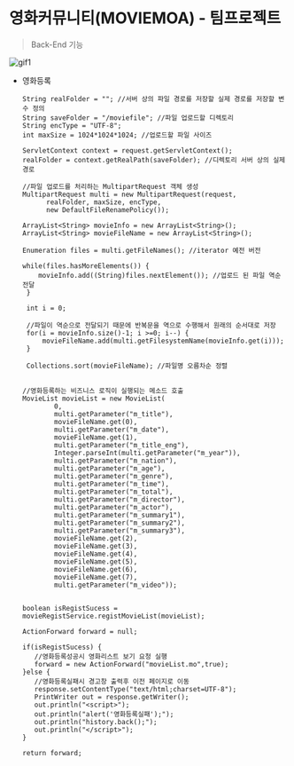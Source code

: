 <h1>영화커뮤니티(MOVIEMOA) - 팀프로젝트</h1>

><p>Back-End 기능</p>

![gif1](https://user-images.githubusercontent.com/68000697/105953491-9aa8cc00-60b6-11eb-8993-f3784ca085b8.gif)
- 영화등록
  
      String realFolder = ""; //서버 상의 파일 경로를 저장할 실제 경로를 저장할 변수 정의
      String saveFolder = "/moviefile"; //파일 업로드할 디렉토리
      String encType = "UTF-8";
      int maxSize = 1024*1024*1024; //업로드할 파일 사이즈
      
      ServletContext context = request.getServletContext();
      realFolder = context.getRealPath(saveFolder); //디렉토리 서버 상의 실제 경로
      
      //파일 업로드를 처리하는 MultipartRequest 객체 생성
      MultipartRequest multi = new MultipartRequest(request,
            realFolder, maxSize, encType,
            new DefaultFileRenamePolicy());
      
      ArrayList<String> movieInfo = new ArrayList<String>();
      ArrayList<String> movieFileName = new ArrayList<String>();
      
      Enumeration files = multi.getFileNames(); //iterator 예전 버전
      
      while(files.hasMoreElements()) {
    	  movieInfo.add((String)files.nextElement()); //업로드 된 파일 역순 전달
       }
       
       int i = 0;
       
       //파일이 역순으로 전달되기 때문에 반복문을 역으로 수행해서 원래의 순서대로 저장
       for(i = movieInfo.size()-1; i >=0; i--) {
    	   movieFileName.add(multi.getFilesystemName(movieInfo.get(i)));
       }
      
       Collections.sort(movieFileName); //파일명 오름차순 정렬
          
     
      //영화등록하는 비즈니스 로직이 실행되는 메소드 호출
      MovieList movieList = new MovieList(
              0, 
              multi.getParameter("m_title"), 
              movieFileName.get(0),  
              multi.getParameter("m_date"),
              movieFileName.get(1),
              multi.getParameter("m_title_eng"),
              Integer.parseInt(multi.getParameter("m_year")),
              multi.getParameter("m_nation"),
              multi.getParameter("m_age"),
              multi.getParameter("m_genre"),
              multi.getParameter("m_time"),
              multi.getParameter("m_total"),
              multi.getParameter("m_director"),
              multi.getParameter("m_actor"),
              multi.getParameter("m_summary1"),
              multi.getParameter("m_summary2"),
              multi.getParameter("m_summary3"),
              movieFileName.get(2),
              movieFileName.get(3),
              movieFileName.get(4),
              movieFileName.get(5),
              movieFileName.get(6),
              movieFileName.get(7),
              multi.getParameter("m_video"));
      
      
      boolean isRegistSucess = movieRegistService.registMovieList(movieList);
      
      ActionForward forward = null;
      
      if(isRegistSucess) {
    	 //영화등록성공시 영화리스트 보기 요청 실행
         forward = new ActionForward("movieList.mo",true);
      }else {
    	 //영화등록실패시 경고창 출력후 이전 페이지로 이동
         response.setContentType("text/html;charset=UTF-8");
         PrintWriter out = response.getWriter();
         out.println("<script>");
         out.println("alert('영화등록실패');");
         out.println("history.back();");
         out.println("</script>");
      }
      
      return forward;
</ul>
